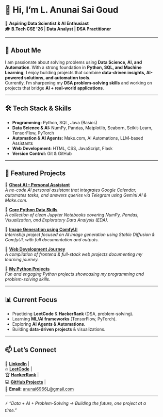 # 👋 Hi, I’m **L. Anunai Sai Goud**

🚀 **Aspiring Data Scientist & AI Enthusiast**  
🎓 **B.Tech CSE '26 | Data Analyst | DSA Practitioner**

---

## 🔹 About Me  
I am passionate about solving problems using **Data Science, AI, and Automation**. With a strong foundation in **Python, SQL, and Machine Learning**, I enjoy building projects that combine **data-driven insights, AI-powered solutions, and automation tools**.  
Currently, I’m sharpening my **DSA problem-solving skills** and working on projects that bridge **AI + real-world applications**.  

---

## 🛠️ Tech Stack & Skills  
- **Programming:** Python, SQL, Java (Basics)  
- **Data Science & AI:** NumPy, Pandas, Matplotlib, Seaborn, Scikit-Learn, TensorFlow, PyTorch  
- **Automation & AI Agents:** Make.com, AI Automations, LLM-based Assistants  
- **Web Development:** HTML, CSS, JavaScript, Flask  
- **Version Control:** Git & GitHub  

---

## 📌 Featured Projects  
🔹 [**Ghost AI – Personal Assistant**](https://github.com/Anunai6966/Ghost-AI-Personal-Assistant)  
_A no-code AI personal assistant that integrates Google Calendar, automates tasks, and answers queries via Telegram using Gemini AI & Make.com._  

🔹 [**Core Python Data Skills**](https://github.com/Anunai6966/Core_Python_Data_Skills)  
_A collection of clean Jupyter Notebooks covering NumPy, Pandas, Visualization, and Exploratory Data Analysis (EDA)._  

🔹 [**Image Generation using ComfyUI**](https://github.com/Anunai6966/image-generation-using-comfyUI)  
_Internship project focused on AI image generation using Stable Diffusion & ComfyUI, with full documentation and outputs._  

🔹 [**Web Development Journey**](https://github.com/Anunai6966/Web-Development-Journey)  
_A compilation of frontend & full-stack web projects documenting my learning journey._  

🔹 [**My Python Projects**](https://github.com/Anunai6966/My-Python-Projects)  
_Fun and engaging Python projects showcasing my programming and problem-solving skills._  

---

## 📊 Current Focus  
- Practicing **LeetCode** & **HackerRank** (DSA, problem-solving).  
- Learning **ML/AI frameworks** (TensorFlow, PyTorch).  
- Exploring **AI Agents & Automations**.  
- Building **data-driven projects** & visualizations.  

---

## 📫 Let’s Connect  
🔗 [**LinkedIn**](https://www.linkedin.com/in/anunai/) |  
🔥 [**LeetCode**](https://leetcode.com/u/Anunai_/) |  
🏆 [**HackerRank**](https://www.hackerrank.com/profile/anunai6966l) |  
💻 [**GitHub Projects**](https://github.com/Anunai6966) |  
📧 **Email:** anunai6966L@gmail.com  

---

⚡ *“Data + AI + Problem-Solving → Building the future, one project at a time.”*  
